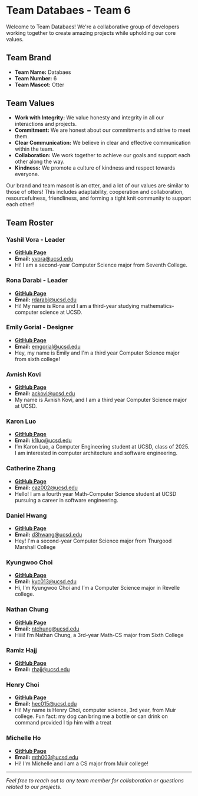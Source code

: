 # Team Databaes - Team 6

Welcome to Team Databaes! We're a collaborative group of developers working together to create amazing projects while upholding our core values.

## Team Brand

- **Team Name:** Databaes
- **Team Number:** 6
- **Team Mascot:** Otter

## Team Values

- **Work with Integrity:** We value honesty and integrity in all our interactions and projects.
- **Commitment:** We are honest about our commitments and strive to meet them.
- **Clear Communication:** We believe in clear and effective communication within the team.
- **Collaboration:** We work together to achieve our goals and support each other along the way.
- **Kindness:** We promote a culture of kindness and respect towards everyone.

Our brand and team mascot is an otter, and a lot of our values are similar to those of otters! This includes adaptability, cooperation and collaboration, resourcefulness, friendliness, and forming a tight knit community to support each other!

## Team Roster

### Yashil Vora - Leader
- [**GitHub Page**](https://yashilvora19.github.io/cse110_week1/)
- **Email:** yvora@ucsd.edu
- Hi! I am a second-year Computer Science major from Seventh College.

### Rona Darabi - Leader
- [**GitHub Page**](https://ronadarabi.github.io/cse110/)
- **Email:** rdarabi@ucsd.edu
- Hi! My name is Rona and I am a third-year studying mathematics-computer science at UCSD.

### Emily Gorial - Designer
- [**GitHub Page**](https://emilygorial1.github.io/110-Lab-1/)
- **Email:** emgorial@ucsd.edu
- Hey, my name is Emily and I'm a third year Computer Science major from sixth college!

### Avnish Kovi
- [**GitHub Page**](https://avikovi.github.io/cs110/)
- **Email:** ackovi@ucsd.edu
- My name is Avnish Kovi, and I am a third year Computer Science major at UCSD.

### Karon Luo
- [ **GitHub Page**](https://karonlan.github.io/CSE110/)
- **Email:** k1luo@ucsd.edu
- I’m Karon Luo, a Computer Engineering student at UCSD, class of 2025. I am interested in computer architecture and software engineering.

### Catherine Zhang
- [**GitHub Page**](https://caz002.github.io/CSE110-LabWeek1/)
- **Email:** caz002@ucsd.edu
- Hello! I am a fourth year Math-Computer Science student at UCSD pursuing a career in software engineering.

### Daniel Hwang
- [**GitHub Page**](https://de-hwang.github.io/CSE110_Lab1/)
- **Email:** d3hwang@ucsd.edu
- Hey! I'm a second-year Computer Science major from Thurgood Marshall College

### Kyungwoo Choi
- [**GitHub Page**](https://kyc013.github.io/Lab1/)
- **Email:** kyc013@ucsd.edu
- Hi, I’m Kyungwoo Choi and I’m a Computer Science major in Revelle college.

### Nathan Chung
- [**GitHub Page**](https://nathantzchung.github.io/CSE110GitHubPages/)
- **Email:** ntchung@ucsd.edu
- Hiiii! I’m Nathan Chung, a 3rd-year Math-CS major from Sixth College 

### Ramiz Hajj
- [**GitHub Page**](https://ramizhajj1.github.io/ramizhajj-cse110/)
- **Email:** rhajj@ucsd.edu

### Henry Choi
- [**GitHub Page**](https://hc225.github.io/user-page/)
- **Email:** hec015@ucsd.edu
- Hi! My name is Henry Choi, computer science, 3rd year, from Muir college. Fun fact: my dog can bring me a bottle or can drink on command provided I tip him with a treat 

### Michelle Ho
- [**GitHub Page**](https://mho04.github.io/cse-110/)
- **Email:** mth003@ucsd.edu
- Hi! I'm Michelle and I am a CS major from Muir college!

---
*Feel free to reach out to any team member for collaboration or questions related to our projects.* 
